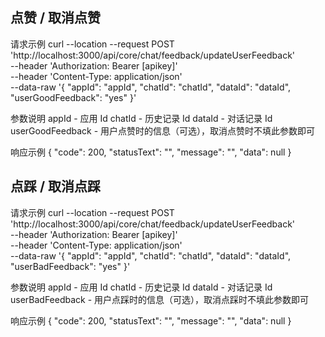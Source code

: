 ## 点赞 / 取消点赞
请求示例
curl --location --request POST 'http://localhost:3000/api/core/chat/feedback/updateUserFeedback' \
--header 'Authorization: Bearer [apikey]' \
--header 'Content-Type: application/json' \
--data-raw '{
    "appId": "appId",
    "chatId": "chatId",
    "dataId": "dataId",
    "userGoodFeedback": "yes"
}'

参数说明
appId - 应用 Id
chatId - 历史记录 Id
dataId - 对话记录 Id
userGoodFeedback - 用户点赞时的信息（可选），取消点赞时不填此参数即可

响应示例
{
  "code": 200,
  "statusText": "",
  "message": "",
  "data": null
}

## 点踩 / 取消点踩
请求示例
curl --location --request POST 'http://localhost:3000/api/core/chat/feedback/updateUserFeedback' \
--header 'Authorization: Bearer [apikey]' \
--header 'Content-Type: application/json' \
--data-raw '{
    "appId": "appId",
    "chatId": "chatId",
    "dataId": "dataId",
    "userBadFeedback": "yes"
}'

参数说明
appId - 应用 Id
chatId - 历史记录 Id
dataId - 对话记录 Id
userBadFeedback - 用户点踩时的信息（可选），取消点踩时不填此参数即可

响应示例
{
  "code": 200,
  "statusText": "",
  "message": "",
  "data": null
}